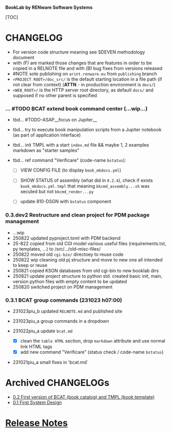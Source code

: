**BookLab by RENware Software Systems**

[TOC]


# CHANGELOG

- For version code structure meaning see SDEVEN methodology document
- with _(F)_ are marked those changes that are features in order to be copied in a RELNOTE file and with _(B)_ bug fixes from versions released
- #NOTE sote publishing on `arint.renware.eu` from `publishing` branch
- `<PROJECT ROOT>/doc_src/` is the default starting location in a file path (if not clear from context) (**ATTN** - in production environment is `docs/`)
- `<WEB_ROOT>/` is the HTTP server root directory, as default `docs/` and supposed if no other parent is specified






### ... #TODO BCAT extend book command center (...wip...)

* tbd... #TODO-ASAP__focus on Jupiter__
* tbd... try to execute book manipulation scripts from a Jupiter notebook (as part of application interface)
* tbd... init TMPL with a start `index.md` file && maybe 1, 2 examples markdown as "starter samples"

* tbd... ref command "Verificare" (code-name `bstatus`):
    * [ ] VIEW CONFIG FILE (to display `book_mkdocs.yml`)
    * [ ] SHOW STATUS of assembly (what did in `0.2.4`), check if exists `book_mkdocs.yml.tmpl` that meaning `bkcmd_assembly...sh` was xecuted but not `bkcmd_render...py`
    * [ ] update 810-DSGN with `bstatus` component



### 0.3.dev2 Restructure and clean project for PDM package management

* ...wip
* 250822 updated pyproject.toml with PDM backend
* 25-822 copied from old CGI model various useful files (requirements.txt, py templates, ...) to /src/.../old-misc-files/
* 250822 moved old `cgi-bin/` directoey to reuse code
* 250822 wip cleaning old pj structure and move to new one all intended to keep or reuse
* 250821 copied KSON databases from old cgi-bin to new booklab dirs
* 250821 update project structure to python std. created basic init, main, version python files with empty content to be updated
* 250820 switched project on PDM management








### 0.3.1 BCAT group commands (231023 h07:00)

* 231023piu_b updated `RELNOTE.md` and published site

* 231023piu_a group commands in a dropdown

* 231022piu_a update `bcat.md`
    * [x] clean the `table HTML` section, drop `markdown` attribute and use normal link HTML tags
    * [x] add new command "Verificare" (status check / code-name `bstatus`)

* 231021piu_a small fixes in 'bcat.md`














# Archived CHANGELOGs

* [0.2 First version of BCAT (book catalog) and TMPL (book template)](version_history/CHANGELOG_v0.2.md)
* [0.1 First System Design](version_history/CHANGELOG_v0.1.md)


# [Release Notes](RELNOTE.md)


